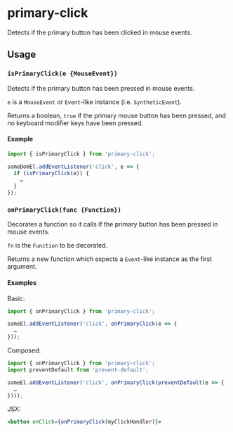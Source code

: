 # primary-click

Detects if the primary button has been clicked in mouse events.

## Usage

### `isPrimaryClick(e {MouseEvent})`

Detects if the primary button has been pressed in mouse events.

`e` is a `MouseEvent` or `Event`-like instance (i.e. `SyntheticEvent`).

Returns a boolean, `true` if the primary mouse button has been pressed, and no keyboard modifier keys have been pressed.

#### Example

```js
import { isPrimaryClick } from 'primary-click';

someDomEl.addEventListener('click', e => {
  if (isPrimaryClick(e)) {
    …
  }
});
```

### `onPrimaryClick(func {Function})`

Decorates a function so it calls if the primary button has been pressed in mouse events.

`fn` is the `Function` to be decorated.

Returns a new function which expects a `Event`-like instance as the first argument.

#### Examples

Basic:

```js
import { onPrimaryClick } from 'primary-click';

someEl.addEventListener('click', onPrimaryClick(e => {
  …
}));
```

Composed:

```js
import { onPrimaryClick } from 'primary-click';
import preventDefault from 'prevent-default';

someEl.addEventListener('click', onPrimaryClick(preventDefault(e => {
  …
})));
```

JSX:

```jsx
<button onClick={onPrimaryClick(myClickHandler)}>
```

